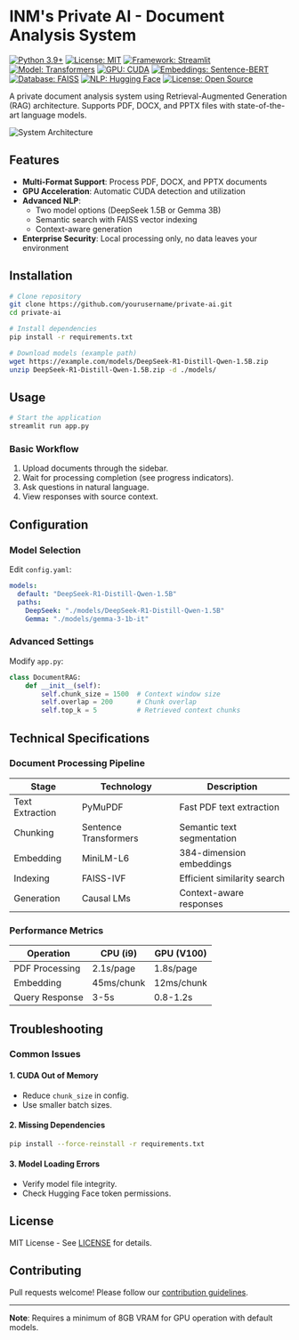 # INM's Private AI - Document Analysis System

[![Python 3.9+](https://img.shields.io/badge/python-3.9+-blue.svg)](https://www.python.org/downloads/)
[![License: MIT](https://img.shields.io/badge/License-MIT-yellow.svg)](https://opensource.org/licenses/MIT)
[![Framework: Streamlit](https://img.shields.io/badge/Framework-Streamlit-FF4B4B.svg)](https://streamlit.io/)
[![Model: Transformers](https://img.shields.io/badge/Model-Transformers-green.svg)](https://huggingface.co/transformers/)
[![GPU: CUDA](https://img.shields.io/badge/GPU-CUDA-red.svg)](https://developer.nvidia.com/cuda-zone)
[![Embeddings: Sentence-BERT](https://img.shields.io/badge/Embeddings-SBERT-orange.svg)](https://www.sbert.net/)
[![Database: FAISS](https://img.shields.io/badge/Database-FAISS-blueviolet.svg)](https://faiss.ai/)
[![NLP: Hugging Face](https://img.shields.io/badge/NLP-HuggingFace-yellow.svg)](https://huggingface.co/)
[![License: Open Source](https://img.shields.io/badge/License-OpenSource-brightgreen.svg)](https://opensource.org/)


A private document analysis system using Retrieval-Augmented Generation (RAG) architecture. Supports PDF, DOCX, and PPTX files with state-of-the-art language models.

![System Architecture](https://via.placeholder.com/800x400.png?text=System+Architecture+Diagram)

## Features

- **Multi-Format Support**: Process PDF, DOCX, and PPTX documents
- **GPU Acceleration**: Automatic CUDA detection and utilization
- **Advanced NLP**:
  - Two model options (DeepSeek 1.5B or Gemma 3B)
  - Semantic search with FAISS vector indexing
  - Context-aware generation
- **Enterprise Security**: Local processing only, no data leaves your environment

## Installation

```bash
# Clone repository
git clone https://github.com/yourusername/private-ai.git
cd private-ai

# Install dependencies
pip install -r requirements.txt

# Download models (example path)
wget https://example.com/models/DeepSeek-R1-Distill-Qwen-1.5B.zip
unzip DeepSeek-R1-Distill-Qwen-1.5B.zip -d ./models/
```

## Usage

```bash
# Start the application
streamlit run app.py
```

### Basic Workflow

1. Upload documents through the sidebar.
2. Wait for processing completion (see progress indicators).
3. Ask questions in natural language.
4. View responses with source context.

## Configuration

### Model Selection
Edit `config.yaml`:

```yaml
models:
  default: "DeepSeek-R1-Distill-Qwen-1.5B"
  paths:
    DeepSeek: "./models/DeepSeek-R1-Distill-Qwen-1.5B"
    Gemma: "./models/gemma-3-1b-it"
```

### Advanced Settings

Modify `app.py`:

```python
class DocumentRAG:
    def __init__(self):
        self.chunk_size = 1500  # Context window size
        self.overlap = 200      # Chunk overlap
        self.top_k = 5          # Retrieved context chunks
```

## Technical Specifications

### Document Processing Pipeline

| Stage             | Technology            | Description                     |
|------------------|----------------------|---------------------------------|
| Text Extraction  | PyMuPDF               | Fast PDF text extraction       |
| Chunking        | Sentence Transformers | Semantic text segmentation     |
| Embedding       | MiniLM-L6             | 384-dimension embeddings       |
| Indexing        | FAISS-IVF             | Efficient similarity search    |
| Generation      | Causal LMs            | Context-aware responses        |

### Performance Metrics

| Operation        | CPU (i9)  | GPU (V100)  |
|-----------------|----------|------------|
| PDF Processing  | 2.1s/page | 1.8s/page  |
| Embedding       | 45ms/chunk | 12ms/chunk |
| Query Response  | 3-5s      | 0.8-1.2s   |

## Troubleshooting

### Common Issues

#### 1. CUDA Out of Memory
- Reduce `chunk_size` in config.
- Use smaller batch sizes.

#### 2. Missing Dependencies

```bash
pip install --force-reinstall -r requirements.txt
```

#### 3. Model Loading Errors
- Verify model file integrity.
- Check Hugging Face token permissions.

## License

MIT License - See [LICENSE](LICENSE) for details.

## Contributing

Pull requests welcome! Please follow our [contribution guidelines](CONTRIBUTING.md).

---
**Note**: Requires a minimum of 8GB VRAM for GPU operation with default models.
